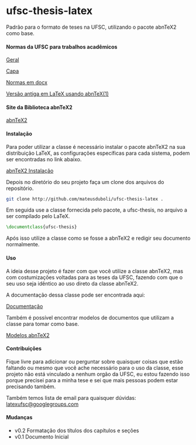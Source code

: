 ufsc-thesis-latex
=================

Padrão para o formato de teses na UFSC, utilizando o pacote abnTeX2 como base.

#### Normas da UFSC para trabalhos acadêmicos
[Geral](http://portalbu.ufsc.br/normalizacao-de-trabalhos-2/)

[Capa](http://www.bu.ufsc.br/design/Guia_Rapido_Diagramacao_Trabalhos_Academicos.pdf)

[Normas em docx](http://www.bu.ufsc.br/design/TemplateTrabalhoAcademico.docx)

[Versão antiga em LaTeX usando abnTeX(1)](http://portalbu.ufsc.br/files/2011/03/template.zip)

#### Site da Biblioteca abnTeX2
[abnTeX2](https://code.google.com/p/abntex2/)

#### Instalação

Para poder utilizar a classe é necessário instalar o pacote abnTeX2 na sua
distribuição LaTeX, as configurações específicas para cada sistema, podem ser
encontradas no link abaixo.

[abnTeX2 Instalação](https://code.google.com/p/abntex2/wiki/Instalacao)

Depois no diretório do seu projeto faça um clone dos arquivos do repositório.

```bash
git clone http://github.com/mateusduboli/ufsc-thesis-latex .
```

Em seguida use a classe fornecida pelo pacote, a ufsc-thesis, no arquivo a ser
compilado pelo LaTeX.

```latex
\documentclass{ufsc-thesis}
```

Após isso utilize a classe como se fosse a abnTeX2 e redigir seu documento
normalmente.

#### Uso

A ideia desse projeto é fazer com que você utilize a classe abnTeX2, mas
com costumizações voltadas para as teses da UFSC, fazendo com que o seu uso
seja idêntico ao uso direto da classe abnTeX2.

A documentação dessa classe pode ser encontrada aqui:

[Documentação](http://dl.bintray.com/laurocesar/generic/abntex2-doc-1.9.2.zip)

Também é possível encontrar modelos de documentos que utilizam a classe para
tomar como base.

[Modelos
abnTeX2](http://dl.bintray.com/laurocesar/generic/abntex2-modelos-1.9.2.zip)

#### Contribuições

Fique livre para adicionar ou perguntar sobre quaisquer coisas que estão
faltando ou mesmo que você ache necessário para o uso da classe, esse projeto
não está vinculado a nenhum orgão da UFSC, eu estou fazendo isso porque
precisei para a minha tese e sei que mais pessoas podem estar precisando também.

Também temos lista de email para quaisquer dúvidas:
[latexufsc@googlegroups.com](mailto:latexufsc@googlegroups.com)

#### Mudanças
  * v0.2 Formatação dos títulos dos capítulos e seções
  * v0.1 Documento Inicial
